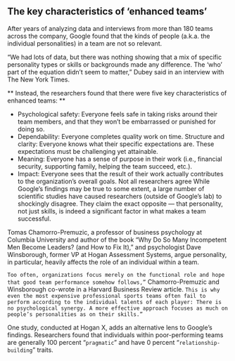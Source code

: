 ## The key characteristics of ‘enhanced teams’
After years of analyzing data and interviews from more than 180 teams across the company, Google found that the kinds of people (a.k.a. the individual personalities) in a team are not so relevant.

“We had lots of data, but there was nothing showing that a mix of specific personality types or skills or backgrounds made any difference. The ‘who’ part of the equation didn’t seem to matter,” Dubey said in an interview with The New York Times.

** Instead, the researchers found that there were five key characteristics of enhanced teams: **

* Psychological safety: Everyone feels safe in taking risks around their team members, and that they won’t be embarrassed or punished for doing so.
* Dependability: Everyone completes quality work on time.
Structure and clarity: Everyone knows what their specific expectations are. These expectations must be challenging yet attainable.
* Meaning: Everyone has a sense of purpose in their work (i.e., financial security, supporting family, helping the team succeed, etc.).
* Impact: Everyone sees that the result of their work actually contributes to the organization’s overall goals.
Not all researchers agree
 While Google’s findings may be true to some extent, a large number of scientific studies have caused researchers (outside of Google’s lab) to shockingly disagree. They claim the exact opposite — that personality, not just skills, is indeed a significant factor in what makes a team successful.

Tomas Chamorro-Premuzic, a professor of business psychology at Columbia University and author of the book “Why Do So Many Incompetent Men Become Leaders? (and How to Fix It),” and psychologist Dave Winsborough, former VP at Hogan Assessment Systems, argue personality, in particular, heavily affects the role of an individual within a team.

`Too often, organizations focus merely on the functional role and hope that good team performance somehow follows,”` Chamorro-Premuzic and Winsborough co-wrote in a Harvard Business Review article. `This is why even the most expensive professional sports teams often fail to perform according to the individual talents of each player: There is no psychological synergy. A more effective approach focuses as much on people’s personalities as on their skills.”`

One study, conducted at Hogan X, adds an alternative lens to Google’s findings. Researchers found that individuals within poor-performing teams are generally 100 percent “`pragmatic`” and have 0 percent “`relationship-building`” traits.